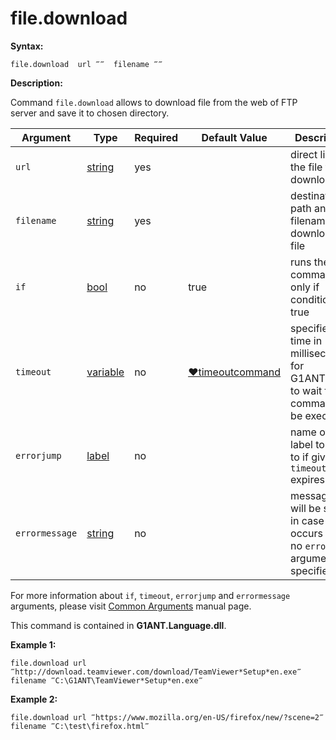# file.download

**Syntax:**

```G1ANT
file.download  url ‴‴  filename ‴‴  
```

**Description:**

Command `file.download` allows to download file from the web of FTP server and save it to chosen directory.

| Argument | Type | Required | Default Value | Description |
| -------- | ---- | -------- | ------------- | ----------- |
|`url`| [string](https://github.com/G1ANT-Robot/G1ANT.Manual/blob/master/G1ANT-Language/Structures/string.md) | yes | | direct link to the file to be downloaded |
|`filename`| [string](https://github.com/G1ANT-Robot/G1ANT.Manual/blob/master/G1ANT-Language/Structures/string.md) | yes |  | destination path and filename for a downloaded file |
|`if`| [bool](https://github.com/G1ANT-Robot/G1ANT.Manual/blob/master/G1ANT-Language/Structures/bool.md) | no | true | runs the command only if condition is true |
|`timeout`| [variable](https://github.com/G1ANT-Robot/G1ANT.Manual/blob/master/G1ANT-Language/Special-Characters/variable.md) | no | [♥timeoutcommand](https://github.com/G1ANT-Robot/G1ANT.Manual/blob/master/G1ANT-Language/Variables/Special-Variables.md)  | specifies time in milliseconds for G1ANT.Robot to wait for the command to be executed |
|`errorjump` | [label](https://github.com/G1ANT-Robot/G1ANT.Manual/blob/master/G1ANT-Language/Structures/label.md) | no | | name of the label to jump to if given `timeout` expires |
|`errormessage`| [string](https://github.com/G1ANT-Robot/G1ANT.Manual/blob/master/G1ANT-Language/Structures/string.md) | no |  | message that will be shown in case error occurs and no `errorjump` argument is specified |

For more information about `if`, `timeout`, `errorjump` and `errormessage` arguments, please visit [Common Arguments](https://github.com/G1ANT-Robot/G1ANT.Manual/blob/master/G1ANT-Language/Common-Arguments.md)  manual page.

This command is contained in **G1ANT.Language.dll**.

**Example 1:**

```G1ANT
file.download url ‴http://download.teamviewer.com/download/TeamViewer*Setup*en.exe‴ 
filename ‴C:\G1ANT\TeamViewer*Setup*en.exe‴
```

**Example 2:**

```G1ANT
file.download url ‴https://www.mozilla.org/en-US/firefox/new/?scene=2‴ 
filename ‴C:\test\firefox.html‴
```
